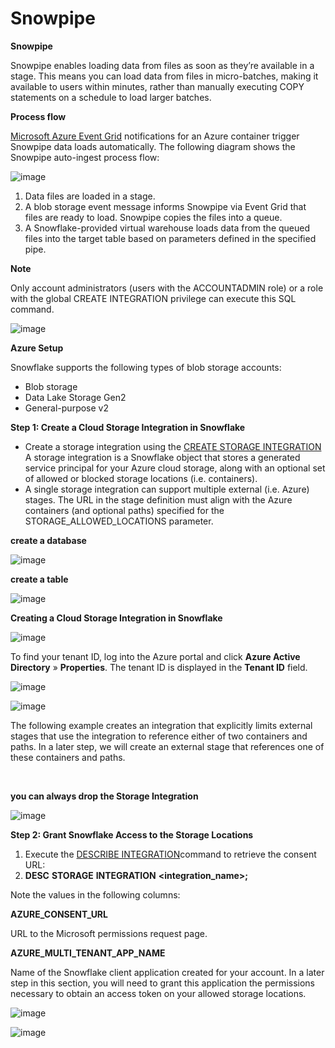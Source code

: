 # Snowpipe

<p><strong>Snowpipe</strong></p>
<p>Snowpipe enables loading data from files as soon as they&rsquo;re available in a stage. This means you can load data from files in micro-batches, making it available to users within minutes, rather than manually executing COPY statements on a schedule to load larger batches.</p>
<p><strong>Process flow</strong></p>
<p><a href="https://azure.microsoft.com/en-us/services/event-grid/">Microsoft Azure Event Grid</a>&nbsp;notifications for an Azure container trigger Snowpipe data loads automatically. The following diagram shows the Snowpipe auto-ingest process flow:</p>

![image](https://github.com/user-attachments/assets/11d3326e-e8b4-4f85-9afc-3cefc0d6b898)

<ol>
<li>Data files are loaded in a stage.</li>
<li>A blob storage event message informs Snowpipe via Event Grid that files are ready to load. Snowpipe copies the files into a queue.</li>
<li>A Snowflake-provided virtual warehouse loads data from the queued files into the target table based on parameters defined in the specified pipe.</li>
</ol>

<p><strong>Note</strong></p>
<p>Only account administrators (users with the ACCOUNTADMIN role) or a role with the global CREATE INTEGRATION privilege can execute this SQL command.</p>

![image](https://github.com/user-attachments/assets/c14e6bc4-ef2b-4d13-8ab8-a344384946bb)


<p><strong>Azure Setup</strong></p>
<p>Snowflake supports the following types of blob storage accounts:</p>
<ul>
<li>Blob storage</li>
<li>Data Lake Storage Gen2</li>
<li>General-purpose v2</li>
</ul>
<p><strong>Step 1: Create a Cloud Storage Integration in Snowflake</strong></p>
<ul>
<li>Create a storage integration using the&nbsp;<a href="https://docs.snowflake.com/en/sql-reference/sql/create-storage-integration">CREATE STORAGE INTEGRATION</a> A storage integration is a Snowflake object that stores a generated service principal for your Azure cloud storage, along with an optional set of allowed or blocked storage locations (i.e. containers).</li>
<li>A single storage integration can support multiple external (i.e. Azure) stages. The URL in the stage definition must align with the Azure containers (and optional paths) specified for the STORAGE_ALLOWED_LOCATIONS parameter.</li>
</ul>

<p><strong>create a database</strong></p>

![image](https://github.com/user-attachments/assets/b33ae04f-92d6-4f98-a02f-2cd4f4a2d2b0)

<p><strong>create a table</strong></p>

![image](https://github.com/user-attachments/assets/2ae81f2e-dd90-436f-aa2e-e754a48e297a)

<p><strong>Creating a Cloud Storage Integration in Snowflake</strong></p>

![image](https://github.com/user-attachments/assets/397fe678-bcfd-4c5a-b8ea-f2fa15784c31)

<p>To find your tenant ID, log into the Azure portal and click&nbsp;<strong>Azure Active Directory</strong>&nbsp;&raquo;&nbsp;<strong>Properties</strong>. The tenant ID is displayed in the&nbsp;<strong>Tenant ID</strong>&nbsp;field.</p>

![image](https://github.com/user-attachments/assets/2ad3e733-96c8-4c63-875e-dcd503dfccdd)

![image](https://github.com/user-attachments/assets/5758756a-bc8c-490f-a4eb-1ba6d736a8d0)

<p>The following example creates an integration that explicitly limits external stages that use the integration to reference either of two containers and paths. In a later step, we will create an external stage that references one of these containers and paths.</p>
<p><strong>&nbsp;</strong></p>
<p><strong>you can always drop the Storage Integration</strong></p>

![image](https://github.com/user-attachments/assets/a1be04f9-227c-492e-9fec-215252afa1ba)

<p><strong>Step 2: Grant Snowflake Access to the Storage Locations</strong></p>
<ol>
<li>Execute the&nbsp;<a href="https://docs.snowflake.com/en/sql-reference/sql/desc-integration">DESCRIBE INTEGRATION</a>command to retrieve the consent URL:</li>
<li><strong>DESC</strong> <strong>STORAGE</strong> <strong>INTEGRATION</strong> <strong>&lt;integration_name&gt;;</strong></li>
</ol>
<p>Note the values in the following columns:</p>
<p><strong>AZURE_CONSENT_URL</strong></p>
<p>URL to the Microsoft permissions request page.</p>
<p><strong>AZURE_MULTI_TENANT_APP_NAME</strong></p>
<p>Name of the Snowflake client application created for your account. In a later step in this section, you will need to grant this application the permissions necessary to obtain an access token on your allowed storage locations.</p>

![image](https://github.com/user-attachments/assets/69145d9d-ccf8-4814-ba86-65cd0b8a13e0)

![image](https://github.com/user-attachments/assets/56ae041d-e8d6-403c-83af-119bc02ae993)






